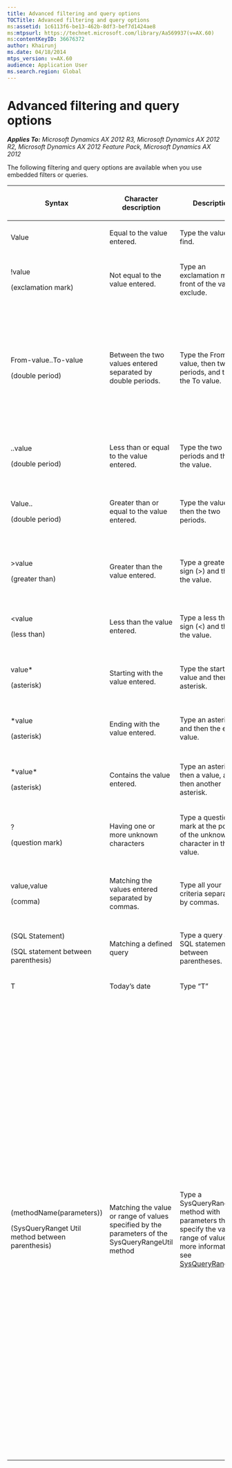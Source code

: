 ```yaml
---
title: Advanced filtering and query options
TOCTitle: Advanced filtering and query options
ms:assetid: 1c6113f6-be13-462b-8df3-bef7d1424ae8
ms:mtpsurl: https://technet.microsoft.com/library/Aa569937(v=AX.60)
ms:contentKeyID: 36676372
author: Khairunj
ms.date: 04/18/2014
mtps_version: v=AX.60
audience: Application User
ms.search.region: Global
---
```


# Advanced filtering and query options 


_**Applies To:** Microsoft Dynamics AX 2012 R3, Microsoft Dynamics AX 2012 R2, Microsoft Dynamics AX 2012 Feature Pack, Microsoft Dynamics AX 2012_

The following filtering and query options are available when you use embedded filters or queries.

<table>
<colgroup>
<col style="width: 25%" />
<col style="width: 25%" />
<col style="width: 25%" />
<col style="width: 25%" />
</colgroup>
<thead>
<tr class="header">
<th><p>Syntax</p></th>
<th><p>Character description</p></th>
<th><p>Description</p></th>
<th><p>Example</p></th>
</tr>
</thead>
<tbody>
<tr class="odd">
<td><p>Value</p></td>
<td><p>Equal to the value entered.</p></td>
<td><p>Type the value to find.</p></td>
<td><p>Smith finds &quot;Smith&quot;.</p></td>
</tr>
<tr class="even">
<td><p>!value</p>
<p>(exclamation mark)</p></td>
<td><p>Not equal to the value entered.</p></td>
<td><p>Type an exclamation mark in front of the value to exclude.</p></td>
<td><p>!Smith finds all values except &quot;Smith&quot;.</p></td>
</tr>
<tr class="odd">
<td><p>From-value..To-value</p>
<p>(double period)</p></td>
<td><p>Between the two values entered separated by double periods.</p></td>
<td><p>Type the From value, then two periods, and then the To value.</p></td>
<td><p>1..10 finds all values from 1 through 10.</p>
<p>However, in a string field A..C finds all values starting with &quot;A&quot; and &quot;B&quot; and values exactly equal to &quot;C.&quot; For example, &quot;Ca&quot; will not be found.</p>
<p>To find all values from &quot;A*&quot; through &quot;C*&quot;, write A..D.</p></td>
</tr>
<tr class="even">
<td><p>..value</p>
<p>(double period)</p></td>
<td><p>Less than or equal to the value entered.</p></td>
<td><p>Type the two periods and then the value.</p></td>
<td><p>..1000 finds any number less than or equal to 1000, for example &quot;100&quot;, &quot;999,95&quot;, and 1,000.</p></td>
</tr>
<tr class="odd">
<td><p>Value..</p>
<p>(double period)</p></td>
<td><p>Greater than or equal to the value entered.</p></td>
<td><p>Type the value and then the two periods.</p></td>
<td><p>1000.. finds any number greater than or equal to 1000, for example &quot;1,000&quot;, &quot;1,000.01&quot;, and &quot;1,000,000&quot;.</p></td>
</tr>
<tr class="even">
<td><p>&gt;value</p>
<p>(greater than)</p></td>
<td><p>Greater than the value entered.</p></td>
<td><p>Type a greater than sign (&gt;) and then the value.</p></td>
<td><p>&gt;1000 finds any number greater than 1000, for example &quot;1000.01&quot;, &quot;20,000&quot;, and &quot;1,000,000&quot;.</p></td>
</tr>
<tr class="odd">
<td><p>&lt;value</p>
<p>(less than)</p></td>
<td><p>Less than the value entered.</p></td>
<td><p>Type a less than sign (&lt;) and then the value.</p></td>
<td><p>&lt;1000 finds any number less than 1000, for example &quot;999.99&quot;, &quot;1&quot;, and &quot;-200&quot;.</p></td>
</tr>
<tr class="even">
<td><p>value*</p>
<p>(asterisk)</p></td>
<td><p>Starting with the value entered.</p></td>
<td><p>Type the starting value and then an asterisk.</p></td>
<td><p>S* finds any string that starts with S, such as &quot;Stockholm&quot;, &quot;Sydney&quot;, and &quot;San Francisco.&quot;</p></td>
</tr>
<tr class="odd">
<td><p>*value</p>
<p>(asterisk)</p></td>
<td><p>Ending with the value entered.</p></td>
<td><p>Type an asterisk and then the ending value.</p></td>
<td><p>*east finds any string that ends with east, such as &quot;Northeast&quot; and &quot;Southeast.&quot;</p></td>
</tr>
<tr class="even">
<td><p>*value*</p>
<p>(asterisk)</p></td>
<td><p>Contains the value entered.</p></td>
<td><p>Type an asterisk, then a value, and then another asterisk.</p></td>
<td><p>*th* finds any string that contains &quot;th,&quot; such as &quot;Northeast&quot; and &quot;Southeast.&quot;</p></td>
</tr>
<tr class="odd">
<td><p>?</p>
<p>(question mark)</p></td>
<td><p>Having one or more unknown characters</p></td>
<td><p>Type a question mark at the position of the unknown character in the value.</p></td>
<td><p>Sm?th finds &quot;Smith&quot; and &quot;Smyth&quot;</p></td>
</tr>
<tr class="even">
<td><p>value,value</p>
<p>(comma)</p></td>
<td><p>Matching the values entered separated by commas.</p></td>
<td><p>Type all your criteria separated by commas.</p></td>
<td><p>A, D, F, G finds exactly &quot;A&quot;, &quot;D&quot;, &quot;F&quot; and &quot;G&quot;.</p>
<p>10, 20, 30, 100 finds exactly &quot;10, 20, 30, 100&quot;.</p></td>
</tr>
<tr class="odd">
<td><p>(SQL Statement)</p>
<p>(SQL statement between parenthesis)</p></td>
<td><p>Matching a defined query</p></td>
<td><p>Type a query as an SQL statement between parentheses.</p></td>
<td><p>(data source.Fieldname != &quot;A&quot;)</p></td>
</tr>
<tr class="even">
<td><p>T</p></td>
<td><p>Today’s date</p></td>
<td><p>Type “T”</p></td>
<td><p></p></td>
</tr>
<tr class="odd">
<td><p>(methodName(parameters))</p>
<p>(SysQueryRanget Util method between parenthesis)</p></td>
<td><p>Matching the value or range of values specified by the parameters of the SysQueryRangeUtil method</p></td>
<td><p>Type a SysQueryRangeUtil method with parameters that specify the value or range of values. For more information, see <a href="https://technet.microsoft.com/library/gg964746(v=ax.60)">SysQueryRangeUtil</a>.</p></td>
<td><p></p>
<ol>
<li><p>Click <strong>Accounts receivable</strong> &gt; <strong>Common</strong> &gt; <strong>Customer invoices</strong> &gt; <strong>Open customer invoices</strong>.</p></li>
<li><p>Press CTRL+F3 to open the <strong>Inquiry</strong> form.</p></li>
<li><p>On the <strong>Range</strong> tab, click <strong>Add</strong>.</p></li>
<li><p>In the <strong>Table</strong> field, select <strong>Open customer transactions</strong>.</p></li>
<li><p>In the <strong>Field</strong> field, select <strong>Due date</strong>.</p></li>
<li><p>In the <strong>Criteria</strong> field, enter the following:</p>
<p>(yearRange(-2,0))</p></li>
<li><p>Click <strong>OK</strong>. The list page is updated to list the invoices that match the criteria. For this specific example, invoices that were due in the previous two years are listed in the list page.</p></li>
</ol>
<p>The following are additional examples of SysQueryRangeUtil methods with Parameters:</p>
<ul>
<li><p>Yesterday – Enter “(Day(-1))”</p></li>
<li><p>Today – Enter “(Day(0))”</p></li>
<li><p>Tomorrow – Enter “(Day(1))”</p></li>
<li><p>Last 30 days – Enter “(DayRange(-30,0))</p></li>
<li><p>Previous 30 days and future 30 days– Enter “(DayRange(-30,30))”</p></li>
</ul></td>
</tr>
</tbody>
</table>

  



